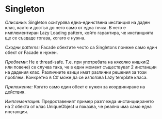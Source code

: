 # Singleton

_Описание:_
      Singleton осигурява една-единствена инстанция на даден клас, както и достъп до него само от една точка.
      В него е имплементиран Lazy Loading pattern, който гарантира, че инстанцията ще се създаде тогава, когато е нужна.

_Сходни patterns:_
      Facade обектите често са Singletons понеже само един обект от Facade е нужен.

_Проблеми:_
      Не е thread-safe. Т.е. при употребата на няколко нишки(2 или повече) се случва така, че
      в един момент съществуват 2 инстанции на дадения клас. Различните езици имат различни решения за този проблем.
      Конкретно в C# може да се използва Lazy<T> template класа.
      
_Приложение:_
      Когато само един обект е нужен за координиране на действия.
      
_Имплементация:_
      Предоставеният пример разглежда инстанциирането на 2 обекта от клас UniqueObject и показва,
      че реално има само една инстанция. 


